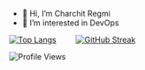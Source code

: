 - 👋 Hi, I’m Charchit Regmi
- 👀 I’m interested in DevOps

[![Top Langs](https://github-readme-stats.vercel.app/api/top-langs/?username=charchit14&layout=donut)](https://github.com/charchit14/github-readme-stats) &nbsp;&nbsp;&nbsp;&nbsp;&nbsp;&nbsp;&nbsp; [![GitHub Streak](https://github-readme-streak-stats.herokuapp.com/?user=charchit14&theme=dark&locale=en)](https://github.com/charchit14) 

![Profile Views](https://komarev.com/ghpvc/?username=charchit14&style=flat-square)







<!---
charchit14/charchit14 is a ✨ special ✨ repository because its `README.md` (this file) appears on your GitHub profile.

You can click the Preview link to take a look at your changes.

![Github Stats](https://github-readme-stats.vercel.app/api?username=charchit14&theme=radical)

- 🌱 I’m currently learning programming and new tools
- 💞️ I’m looking to collaborate on ...
- 📫 How to reach me ...
- I graduated from IOE, Thapathali Campus in Electronics, Communication, and Information Engineering 
--->
